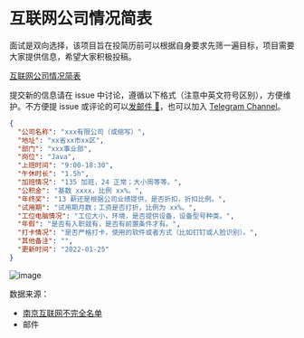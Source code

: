 # 互联网公司情况简表

面试是双向选择，该项目旨在投简历前可以根据自身要求先筛一遍目标，项目需要大家提供信息，希望大家积极投稿。

[互联网公司情况简表](net_company_info.md)

提交新的信息请在 issue 中讨论，遵循以下格式（注意中英文符号区别），方便维护。不方便提 issue 或评论的可以[发邮件 📩](mailto:codingpeasan@gmail.com)，也可以加入 [Telegram Channel](https://t.me/+kcR_jv8xophkYjE1)。

```json
{
  "公司名称": "xxx有限公司（或缩写）",
  "地址": "xx省xx市xx区",
  "部门": "xxx事业部",
  "岗位": "Java",
  "上班时间": "9:00-18:30",
  "午休时长": "1.5h",
  "加班情况": "135 加班，24 正常；大小周等等。",
  "公积金": "基数 xxxx，比例 xx%。",
  "年终奖": "13 薪还是根据公司业绩提供，是否折扣，折扣比例。",
  "试用期": "试用期月数；工资是否打折，比例为 xx%。",
  "工位电脑情况": "工位大小，环境，是否提供设备，设备型号种类。",
  "年假": "是否有入职就有，是否有前置条件才有。",
  "打卡情况": "是否严格打卡，使用的软件或者方式（比如钉钉或人脸识别）。",
  "其他备注": "",
  "更新时间": "2022-01-25"
}
```

![image](https://user-images.githubusercontent.com/98304203/153822181-04b66894-0bf9-43e3-b40b-ecefdd46c213.png)

数据来源：

- [南京互联网不完全名单](https://docs.google.com/spreadsheets/d/1azY69hGyFkWlg4IVNu86NPjYxLDV_gaXKnlXU1FAlXs/edit#gid=0)
- 邮件
